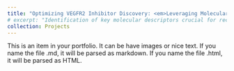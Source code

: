 ```yaml
---
title: "Optimizing VEGFR2 Inhibitor Discovery: <em>Leveraging Molecular Descriptors for Streamlined Drug Development</em>"
# excerpt: "Identification of key molecular descriptors crucial for recognizing effective VEGFR2 inhibitors"
collection: Projects
---
```


This is an item in your portfolio. It can be have images or nice text. If you name the file .md, it will be parsed as markdown. If you name the file .html, it will be parsed as HTML.
